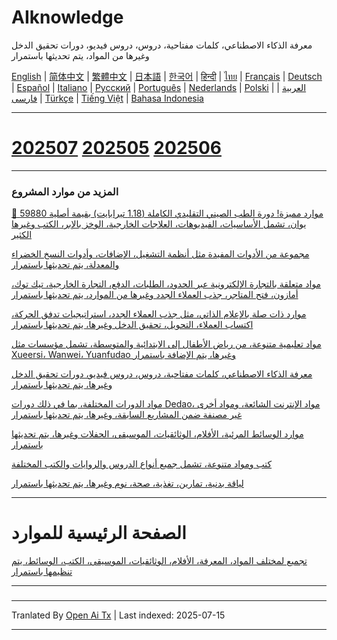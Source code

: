 # AIknowledge
معرفة الذكاء الاصطناعي، كلمات مفتاحية، دروس، دروس فيديو، دورات تحقيق الدخل وغيرها من المواد، يتم تحديثها باستمرار

[English](https://openaitx.github.io/view.html?user=mswnlz&project=AIknowledge&lang=en) | [简体中文](https://openaitx.github.io/view.html?user=mswnlz&project=AIknowledge&lang=zh-CN) | [繁體中文](https://openaitx.github.io/view.html?user=mswnlz&project=AIknowledge&lang=zh-TW) | [日本語](https://openaitx.github.io/view.html?user=mswnlz&project=AIknowledge&lang=ja) | [한국어](https://openaitx.github.io/view.html?user=mswnlz&project=AIknowledge&lang=ko) | [हिन्दी](https://openaitx.github.io/view.html?user=mswnlz&project=AIknowledge&lang=hi) | [ไทย](https://openaitx.github.io/view.html?user=mswnlz&project=AIknowledge&lang=th) | [Français](https://openaitx.github.io/view.html?user=mswnlz&project=AIknowledge&lang=fr) | [Deutsch](https://openaitx.github.io/view.html?user=mswnlz&project=AIknowledge&lang=de) | [Español](https://openaitx.github.io/view.html?user=mswnlz&project=AIknowledge&lang=es) | [Italiano](https://openaitx.github.io/view.html?user=mswnlz&project=AIknowledge&lang=it) | [Русский](https://openaitx.github.io/view.html?user=mswnlz&project=AIknowledge&lang=ru) | [Português](https://openaitx.github.io/view.html?user=mswnlz&project=AIknowledge&lang=pt) | [Nederlands](https://openaitx.github.io/view.html?user=mswnlz&project=AIknowledge&lang=nl) | [Polski](https://openaitx.github.io/view.html?user=mswnlz&project=AIknowledge&lang=pl) | [العربية](https://openaitx.github.io/view.html?user=mswnlz&project=AIknowledge&lang=ar) | [فارسی](https://openaitx.github.io/view.html?user=mswnlz&project=AIknowledge&lang=fa) | [Türkçe](https://openaitx.github.io/view.html?user=mswnlz&project=AIknowledge&lang=tr) | [Tiếng Việt](https://openaitx.github.io/view.html?user=mswnlz&project=AIknowledge&lang=vi) | [Bahasa Indonesia](https://openaitx.github.io/view.html?user=mswnlz&project=AIknowledge&lang=id)

------------
# [202507](https://raw.githubusercontent.com/mswnlz/AIknowledge/main/202507.md) [202505](https://raw.githubusercontent.com/mswnlz/AIknowledge/main/202505.md) [202506](https://raw.githubusercontent.com/mswnlz/AIknowledge/main/202506.md)

---------------
### المزيد من موارد المشروع

[🎁 موارد مميزة! دورة الطب الصيني التقليدي الكاملة (1.18 تيرابايت) بقيمة أصلية 59880 يوان، تشمل الأساسيات، الفيديوهات، العلاجات الخارجية، الوخز بالإبر، الكتب وغيرها الكثير](https://github.com/mswnlz/chinese-traditional)

[مجموعة من الأدوات المفيدة مثل أنظمة التشغيل، الإضافات، وأدوات النسخ الخضراء والمعدلة، يتم تحديثها باستمرار](https://github.com/mswnlz/tools)

[مواد متعلقة بالتجارة الإلكترونية عبر الحدود، الطلبات، الدفع، التجارة الخارجية، تيك توك، أمازون، فتح المتاجر، جذب العملاء الجدد وغيرها من الموارد، يتم تحديثها باستمرار](https://github.com/mswnlz/cross-border)

[موارد ذات صلة بالإعلام الذاتي، مثل جذب العملاء الجدد، استراتيجيات تدفق الحركة، اكتساب العملاء، التحويل، تحقيق الدخل وغيرها، يتم تحديثها باستمرار](https://github.com/mswnlz/self-media)

[مواد تعليمية متنوعة، من رياض الأطفال إلى الابتدائية والمتوسطة، تشمل مؤسسات مثل Xueersi، Wanwei، Yuanfudao وغيرها، يتم الإضافة باستمرار](https://github.com/mswnlz/edu-knowlege)

[معرفة الذكاء الاصطناعي، كلمات مفتاحية، دروس، دروس فيديو، دورات تحقيق الدخل وغيرها، يتم تحديثها باستمرار](https://github.com/mswnlz/AIknowledge)

[مواد الدورات المختلفة، بما في ذلك دورات Dedao، مواد الإنترنت الشائعة، ومواد أخرى غير مصنفة ضمن المشاريع السابقة، وغيرها، يتم تحديثها باستمرار](https://github.com/mswnlz/curriculum)

[موارد الوسائط المرئية، الأفلام، الوثائقيات، الموسيقى، الحفلات وغيرها، يتم تحديثها باستمرار](https://github.com/mswnlz/movies)

[كتب ومواد متنوعة، تشمل جميع أنواع الدروس والروايات والكتب المختلفة](https://github.com/mswnlz/book)

[لياقة بدنية، تمارين، تغذية، صحة، نوم وغيرها، يتم تحديثها باستمرار](https://github.com/mswnlz/healthy)

---------------

# الصفحة الرئيسية للموارد
[تجميع لمختلف المواد، المعرفة، الأفلام، الوثائقيات، الموسيقى، الكتب، الوسائط، يتم تنظيمها باستمرار](https://github.com/mswnlz)

---------------

### 








---

Tranlated By [Open Ai Tx](https://github.com/OpenAiTx/OpenAiTx) | Last indexed: 2025-07-15

---